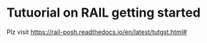 # Tutuorial on RAIL getting started

Plz visit 
https://rail-posh.readthedocs.io/en/latest/tutgst.html#
